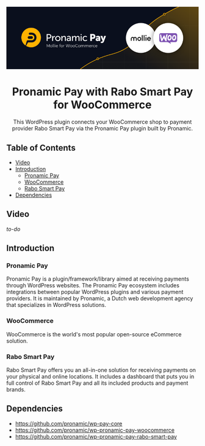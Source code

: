 <p align="center"><img src="/.wordpress-org/banner-772x250.png" alt="Banner of Pronamic Pay with Rabo Smart Pay for WooCommerce"></p>

<h1 align="center">Pronamic Pay with Rabo Smart Pay for WooCommerce</h1>

<p align="center">
  This WordPress plugin connects your WooCommerce shop to payment provider Rabo Smart Pay via the Pronamic Pay plugin built by Pronamic.
</p>

## Table of Contents

- [Video](#video)
- [Introduction](#introduction)
  - [Pronamic Pay](#pronamic-pay)
  - [WooCommerce](#woocommerce)
  - [Rabo Smart Pay](#rabo-smart-pay)
- [Dependencies](#dependencies)

## Video

_to-do_

## Introduction

### Pronamic Pay

Pronamic Pay is a plugin/framework/library aimed at receiving payments through WordPress websites. The Pronamic Pay ecosystem includes integrations between popular WordPress plugins and various payment providers. It is maintained by Pronamic, a Dutch web development agency that specializes in WordPress solutions.

### WooCommerce

WooCommerce is the world's most popular open-source eCommerce solution.

### Rabo Smart Pay

Rabo Smart Pay offers you an all-in-one solution for receiving payments on your physical and online locations. It includes a dashboard that puts you in full control of Rabo Smart Pay and all its included products and payment brands.

## Dependencies

- https://github.com/pronamic/wp-pay-core
- https://github.com/pronamic/wp-pronamic-pay-woocommerce
- https://github.com/pronamic/wp-pronamic-pay-rabo-smart-pay
